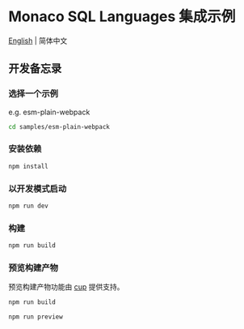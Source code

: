 # Monaco SQL Languages 集成示例

[English](./README.md) | 简体中文

## 开发备忘录
### 选择一个示例
e.g. esm-plain-webpack
```bash
cd samples/esm-plain-webpack
```

### 安装依赖
```bash
npm install
```

### 以开发模式启动
```bash
npm run dev
```

### 构建
```bash
npm run build
```

### 预览构建产物
预览构建产物功能由 [cup](https://github.com/wewoor/cup) 提供支持。
```bash
npm run build
```

```bash
npm run preview
```
